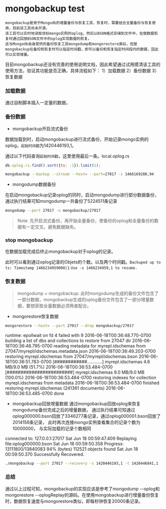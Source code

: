 mongobackup test
================

    mongobackup是用于Mongodb的增量备份与恢复工具，恢复时，需要结合全量备份与恢复使用，目前该工具尚未开源。
    该工具可以实时地读取目标mongo实例的oplog，然后以BSON格式存储到文件中，在做数据恢复时通过回放BSON文件中的oplog实现数据的恢复。
    这与Mongodb自身提供的备份恢复工具mongodump和mongorestore类似，但是mongobackup在备份和恢复时可以指定时间戳，即可以备份和恢复指定时间段内的数据，因此可以实现增量。

目前mongobackup还没有完善的使用说明文档，因此希望通过试用摸清该工具的使用方法，验证其功能是否正确，具体流程如下：
	1）加载数据
	2）备份数据
	3）恢复数据

### 加载数据

通过自制脚本插入一定量的数据，

### 备份数据

* mongobackup开启流式备份

数据加载到时，启动mongobackup进行流式备份，开始记录mongo实例的oplog，`起始时间戳`为1420446193,1。

通过以下代码查询`起始时间戳`，这里使用最后一条。local.oplog.rs
```js
db.oplog.rs.find().sort({ts: -1}).limit(1);
```

```sh
mongobackup --backup --stream --host= --port=27017 -s 1466169280,94
```

* mongodump数据备份

在启动mongobackup记录oplog的同时，启动mongodump进行部分数据备份，通过执行结果可知mongodump一共备份了5224511条记录

```sh
mongodump --port 27017 -o mongobackup/27017
```

> Note: 先开启流式备份，再开始全量备份，使备份的oplog和全量备份的数据有一定交叉。避免数据缺失。

### stop mongobackup

在数据加载完成后终止mongobackup对于oplog的记录。

此时可以看到通过oplog记录的Objets的个数。以及两个时间戳。`Backuped up to ts: Timestamp 1466234959000|1` `Use -s 1466234959,1 to resume.`

### 恢复数据

> mongodump + mongobackup: 此时mongodump生成的备份文件包含了一部分数据，mongobackup生成的oplog备份文件包含了一部分增量数据，要想获取全量数据必须两者配合。

* mongorestore恢复数据

```sh
mongorestore --host= --port 27017 --drop mongobackup/27017
```

runtime: epollwait on fd 4 failed with 9
2016-06-18T00:36:48.770-0700	building a list of dbs and collections to restore from 27047 dir
2016-06-18T00:36:48.795-0700	reading metadata for myrepl.idschemas from 27047/myrepl/idschemas.metadata.json
2016-06-18T00:36:49.203-0700	restoring myrepl.idschemas from 27047/myrepl/idschemas.bson
2016-06-18T00:36:51.783-0700	[############............]  myrepl.idschemas  4.6 MB/9.0 MB  (51.7%)
2016-06-18T00:36:53.484-0700	[########################]  myrepl.idschemas  9.0 MB/9.0 MB  (100.0%)
2016-06-18T00:36:53.484-0700	restoring indexes for collection myrepl.idschemas from metadata
2016-06-18T00:36:53.484-0700	finished restoring myrepl.idschemas (241361 documents)
2016-06-18T00:36:53.485-0700	done

* mongobackup回放增量数据
通过mongobackup回放oplog来恢复mongodump备份完成之后的增量数据，
通过执行结果可知通过oplog000000.bson回放了3346277条记录，通过oplog000001.bson回放了2014156条记录，
此时再次连接mongo实例查看集合的记录个数为10000000，
与实际加载的记录个数相同

connected to: 127.0.0.1:27017
Sat Jun 18 00:59:47.409 Replaying file:oplog000000.bson
Sat Jun 18 00:59:50.358 		Progress: 13111800/13840083	94%	(bytes)
112521 objects found
Sat Jun 18 00:59:50.370 Successfully Recovered.

```sh
./mongobackup --port 27017 --recovery -s 1420446193,1 -t 1420446841,1
```

### 总结

通过以上过程可知，mongobackup的实现应该是参考了mongodump --oplog和mongorestore --oplogReplay的源码。在使用mongobackup进行增量备份恢复时，数据恢复速度与mongorestore类似，即每秒钟恢复20000条记录。
